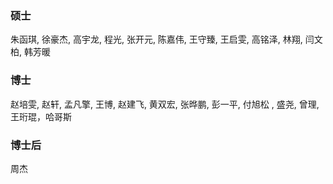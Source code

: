 ### 硕士
朱函琪, 徐豪杰, 高宇龙, 程光, 张开元, 陈嘉伟, 王守臻, 王启雯, 高铭泽, 林翔, 闫文柏, 韩芳暖

### 博士

赵培雯, 赵轩, 孟凡擎, 王博, 赵建飞, 黄双宏, 张晔鹏, 彭一平, 付旭松
, 盛尧, 曾理, 王珩琨，哈哥斯

### 博士后
周杰